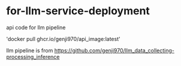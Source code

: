 # for-llm-service-deployment
api code for llm pipeline

'docker pull ghcr.io/genji970/api_image:latest'

llm pipeline is from https://github.com/genji970/llm_data_collecting-processing_inference
